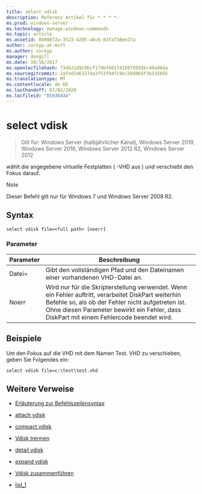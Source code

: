```yaml
---
title: select vdisk
description: Referenz Artikel für * * * *-
ms.prod: windows-server
ms.technology: manage-windows-commands
ms.topic: article
ms.assetid: 8808872a-3523-4205-a6c6-83fa738ee37a
author: coreyp-at-msft
ms.author: coreyp
manager: dongill
ms.date: 10/16/2017
ms.openlocfilehash: 734b31d9c9bcf174bf4617418978935bc49ad6da
ms.sourcegitcommit: 2afed2461574a3f53f84fc9ec28d86df3b335685
ms.translationtype: MT
ms.contentlocale: de-DE
ms.lasthandoff: 07/02/2020
ms.locfileid: "85936434"
---
```

# <a name="select-vdisk"></a>select vdisk

> Gilt für: Windows Server (halbjährlicher Kanal), Windows Server 2019, Windows Server 2016, Windows Server 2012 R2, Windows Server 2012

wählt die angegebene virtuelle Festplatten \( -VHD aus \) und verschiebt den Fokus darauf.

> [!NOTE]
> Dieser Befehl gilt nur für Windows 7 und Windows Server 2008 R2.

## <a name="syntax"></a>Syntax

```
select vdisk file=<full path> [noerr]
```

### <a name="parameters"></a>Parameter

|Parameter|Beschreibung|
|-------|--------|
|Datei\=<full path>|Gibt den vollständigen Pfad und den Dateinamen einer vorhandenen VHD-Datei an.|
|Noerr|Wird nur für die Skripterstellung verwendet. Wenn ein Fehler auftritt, verarbeitet DiskPart weiterhin Befehle so, als ob der Fehler nicht aufgetreten ist. Ohne diesen Parameter bewirkt ein Fehler, dass DiskPart mit einem Fehlercode beendet wird.|

## <a name="examples"></a>Beispiele
Um den Fokus auf die VHD mit dem Namen Test. VHD zu verschieben, geben Sie Folgendes ein:

```
select vdisk file=c:\test\test.vhd
```

## <a name="additional-references"></a>Weitere Verweise

- [Erläuterung zur Befehlszeilensyntax](command-line-syntax-key.md)

-   [attach vdisk](attach-vdisk.md)

-   [compact vdisk](compact-vdisk.md)



-   [Vdisk trennen](detach-vdisk.md)

-   [detail vdisk](detail-vdisk.md)

-   [expand vdisk](expand-vdisk.md)

-   [Vdisk zusammenführen](merge-vdisk.md)

-   [list_1](list_1.md)


